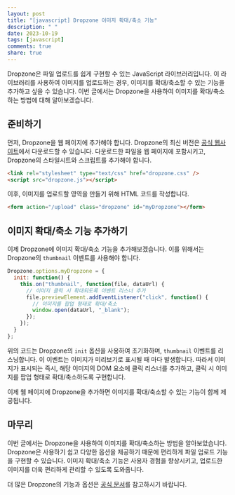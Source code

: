 ```yaml
---
layout: post
title: "[javascript] Dropzone 이미지 확대/축소 기능"
description: " "
date: 2023-10-19
tags: [javascript]
comments: true
share: true
---
```


Dropzone은 파일 업로드를 쉽게 구현할 수 있는 JavaScript 라이브러리입니다. 이 라이브러리를 사용하여 이미지를 업로드하는 경우, 이미지를 확대/축소할 수 있는 기능을 추가하고 싶을 수 있습니다. 이번 글에서는 Dropzone을 사용하여 이미지를 확대/축소하는 방법에 대해 알아보겠습니다.

## 준비하기

먼저, Dropzone을 웹 페이지에 추가해야 합니다. Dropzone의 최신 버전은 [공식 웹사이트](https://www.dropzonejs.com/)에서 다운로드할 수 있습니다. 다운로드한 파일을 웹 페이지에 포함시키고, Dropzone의 스타일시트와 스크립트를 추가해야 합니다. 

```html
<link rel="stylesheet" type="text/css" href="dropzone.css" />
<script src="dropzone.js"></script>
```

이후, 이미지를 업로드할 영역을 만들기 위해 HTML 코드를 작성합니다.
```html
<form action="/upload" class="dropzone" id="myDropzone"></form>
```

## 이미지 확대/축소 기능 추가하기

이제 Dropzone에 이미지 확대/축소 기능을 추가해보겠습니다. 이를 위해서는 Dropzone의 `thumbnail` 이벤트를 사용해야 합니다.

```javascript
Dropzone.options.myDropzone = {
  init: function() {
    this.on("thumbnail", function(file, dataUrl) {
      // 이미지 클릭 시 확대되도록 이벤트 리스너 추가
      file.previewElement.addEventListener("click", function() {
        // 이미지를 팝업 형태로 확대/축소
        window.open(dataUrl, "_blank");
      });
    });
  }
};
```

위의 코드는 Dropzone의 `init` 옵션을 사용하여 초기화하며, `thumbnail` 이벤트를 리스닝합니다. 이 이벤트는 이미지가 미리보기로 표시될 때 마다 발생합니다. 따라서 이미지가 표시되는 즉시, 해당 이미지의 DOM 요소에 클릭 리스너를 추가하고, 클릭 시 이미지를 팝업 형태로 확대/축소하도록 구현합니다.

이제 웹 페이지에 Dropzone을 추가하면 이미지를 확대/축소할 수 있는 기능이 함께 제공됩니다.

## 마무리

이번 글에서는 Dropzone을 사용하여 이미지를 확대/축소하는 방법을 알아보았습니다. Dropzone은 사용하기 쉽고 다양한 옵션을 제공하기 때문에 편리하게 파일 업로드 기능을 구현할 수 있습니다. 이미지 확대/축소 기능은 사용자 경험을 향상시키고, 업로드한 이미지를 더욱 편리하게 관리할 수 있도록 도와줍니다.

더 많은 Dropzone의 기능과 옵션은 [공식 문서](https://www.dropzonejs.com/)를 참고하시기 바랍니다.